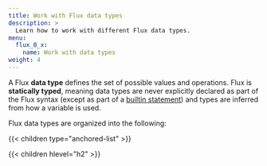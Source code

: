 ```yaml
---
title: Work with Flux data types
description: >
  Learn how to work with different Flux data types.
menu:
  flux_0_x:
    name: Work with data types
weight: 4
---
```


A Flux **data type** defines the set of possible values and operations.
Flux is **statically typed**, meaning data types are never explicitly declared
as part of the Flux syntax (except as part of a [builtin statement](/flux/v0.x/spec/system-built-ins/))
and types are inferred from how a variable is used.

Flux data types are organized into the following:

{{< children type="anchored-list" >}}

{{< children hlevel="h2" >}}
